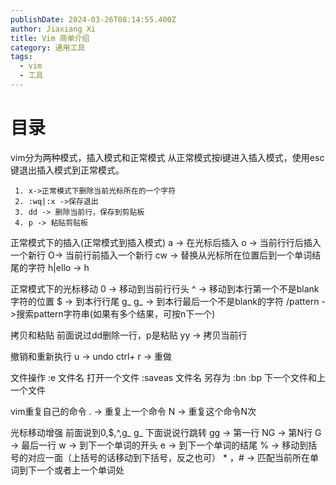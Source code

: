 ```yaml
---
publishDate: 2024-03-26T08:14:55.400Z
author: Jiaxiang Xi
title: Vim 简单介绍
category: 通用工具
tags:
  - vim
  - 工具
---
```


# 目录

vim分为两种模式，插入模式和正常模式
 从正常模式按i键进入插入模式，使用esc键退出插入模式到正常模式。

```
 1. x->正常模式下删除当前光标所在的一个字符
 2. :wq|:x ->保存退出
 3. dd -> 删除当前行，保存到剪贴板
 4. p -> 粘贴剪贴板
```

正常模式下的插入(正常模式到插入模式)
a -> 在光标后插入
o -> 当前行行后插入一个新行
O-> 当前行前插入一个新行
cw -> 替换从光标所在位置后到一个单词结尾的字符  h|ello -> h

正常模式下的光标移动
0 -> 移动到当前行行头
^ -> 移动到本行第一个不是blank字符的位置
$ -> 到本行行尾
g_ g_ -> 到本行最后一个不是blank的字符
/pattern ->搜索pattern字符串(如果有多个结果，可按n下一个)

拷贝和粘贴
前面说过dd删除一行，p是粘贴
yy -> 拷贝当前行


撤销和重新执行
u -> undo
ctrl+ r -> 重做

文件操作
:e 文件名 打开一个文件
:saveas 文件名 另存为
:bn :bp 下一个文件和上一个文件

vim重复自己的命令
. -> 重复上一个命令
N<command> -> 重复这个命令N次

光标移动增强
前面说到0,$,^,g_ g_
下面说说行跳转
gg -> 第一行
NG -> 第N行
G -> 最后一行
w -> 到下一个单词的开头
e -> 到下一个单词的结尾
% -> 移动到括号的对应一面（上括号的话移动到下括号，反之也可）
\* ，# -> 匹配当前所在单词到下一个或者上一个单词处
